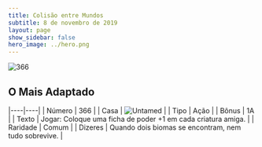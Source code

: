 ```yaml
---
title: Colisão entre Mundos
subtitle: 8 de novembro de 2019
layout: page
show_sidebar: false
hero_image: ../hero.png
---
```


![366](https://cdn.keyforgegame.com/media/card_front/pt/452_366_86R9P57WF86H_pt.png)

## O Mais Adaptado

|----|----|
| Número | 366 |
| Casa | ![Untamed](https://archonarcana.com/images/thumb/b/bd/Untamed.png/22px-Untamed.png "Indomados") |
| Tipo | Ação |
| Bônus | 1A |
| Texto | Jogar: Coloque uma ficha de poder +1 em cada criatura amiga. |
| Raridade | Comum |
| Dizeres | Quando dois biomas se encontram,  nem tudo sobrevive. |
